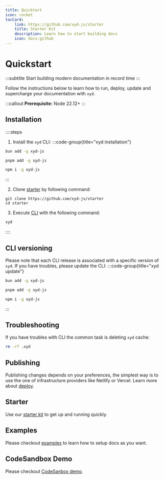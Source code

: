 ```yaml
---
title: Quicktart
icon: rocket
tocCard: 
    link: https://github.com/xyd-js/starter
    title: Starter Kit
    description: Learn how to start building docs
    icon: docs:github
---
```


# Quickstart
:::subtitle
Start building modern documentation in record time
:::

Follow the instructions below to learn how to run, deploy, update and supercharge your documentation with `xyd`.

:::callout
**Prerequisite:**  Node 22.12+
:::

## Installation

::::steps
1. Install the <code>xyd</code> CLI:
:::code-group{title="xyd installation"}
```bash bun
bun add -g xyd-js
```

```bash pnpm
pnpm add -g xyd-js
```

```bash npm
npm i -g xyd-js
```
:::

2. Clone [starter](https://github.com/xyd-js/starter) by following command:
```
git clone https://github.com/xyd-js/starter
cd starter
```

3. Execute [CLI](https://www.npmjs.com/package/xyd-js) with the following command:
```bash [descHead="Info" desc="Above command runs a dev server"]
xyd
```
::::

## CLI versioning
Please note that each CLI release is associated with a specific version of <code>xyd</code>.
If you have troubles, please update the CLI:
:::code-group{title="xyd update"}
```bash bun
bun add -g xyd-js
```

```bash pnpm
pnpm add -g xyd-js
```

```bash npm
npm i -g xyd-js
```
:::

## Troubleshooting
If you have troubles with CLI the common task is deleting `xyd` cache:
```bash
rm -rf .xyd
```


## Publishing
Publishing changes depends on your preferences, the simplest way is to
use the one of infrastructure providers like Netlify or Vercel.
Learn more about [deploy](/docs/guides/deploy).

## Starter
Use our [starter kit](https://github.com/xyd-js/starter) to get up and running quickly.

## Examples
Please checkout [examples](https://github.com/xyd-js/examples) to learn how to setup docs as you want.

## CodeSandbox Demo
Please checkout [CodeSanbox demo](https://codesandbox.io/p/github/xyd-js/deploy-samples-codesandbox).

<!-- ## API Docs Playground
Please checkout [API docs demo](http://apidocs-demo.xyd.dev). -->
